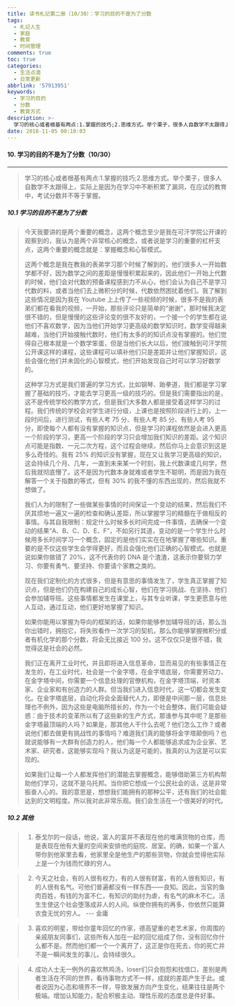 ```yaml
---
title: 读书札记第二册（10/30）：学习的目的不是为了分数
tags:
  - 札记人生
  - 家庭
  - 教育
  - 时间管理
comments: true
toc: true
categories:
  - 生活点滴
  - 日常更新
abbrlink: '57913951'
keywords:
  - 学习的目的
  - 分数
  - 教育方式
description: >-
  学习的核心或者根基有两点:1.掌握的技巧;2.思维方式。举个栗子，很多人自数学不太跟得上，实际上是因为在学习中不断积累了漏洞，在应试的教育中，考试分数并不等于掌握。
date: 2018-11-05 00:10:03
---
```

<script type="text/javascript" src="/js/src/bai.js"></script>

#### 10. 学习的目的不是为了分数（10/30）
---
> 学习的核心或者根基有两点:1.掌握的技巧;2.思维方式。举个栗子，很多人自数学不太跟得上，实际上是因为在学习中不断积累了漏洞，在应试的教育中，考试分数并不等于掌握。

##### 10.1 学习的目的不是为了分数
> 今天我要讲的是两个重要的概念，这两个概念至少是我在可汗学院公开课的观察到的，我认为是两个非常核心的概念，或者说是学习的重要的杠杆支点，这两个重要的概念就是：掌握概念和心智模式。
>
> 这两个概念是我在教我的表弟学习那个时候了解到的，他们很多人一开始数学都不好，因为数学之间的差距是慢慢积累起来的，因此他们一开始上代数的时候，他们会对代数的预备课程感到力不从心，他们会认为自己不是学习代数的料，或者当他们去上微积分的时候，代数依然困扰着他们。我了解到这些情况是因为我在  Youtube 上上传了一些视频的时候，很多不是我的表弟们都在看我的视频，一开始，那些评论只是简单的“谢谢”，那时候我决定很不错的，但是慢慢的这些评论变的很不友好的，一个接一个的学生都在说他们不喜欢数学，因为当他们开始学习更高级的数学知识时，数学变得越来越难，当他们开始接触代数时，他们有太多的的知识点没有掌握的。他们觉得自己根本就是一个数学笨蛋，但是当他们长大以后，他们接触到可汗学院公开课这样的课程，这些课程可以填补他们只是差距并让他们掌握知识，这些会强化他们并未固化的心智模式，他们开始发现自己时可以学习好数学的。
>
> 这种学习方式是我们普遍的学习方式，比如钢琴、跆拳道，我们都是学习掌握了基础的技巧，才能去学习更高一级的技巧的。但是我们需要指出的是，这不是传统学校的教学方式，但是我们大多数人都是接受着这样学习的过程。我们传统的学校会对学生进行分级，上课也是按照阶段进行上的，上一段时间后，进行测试，有些人考 75 分、有些人考 85 分、有些人考 95 分，即使每个人都有没有掌握的知识点，但是学习的课程依然是会进入更高一个阶段的学习，更高一个阶段的学习只会增加我们知识的差距。这个知识点可能是指数、一元二次方程，这个过程会继续，然后你马上会意识到这是多么奇怪的。我有 25% 的知识没有掌握，现在又让我学习更高级的知识，这会持续几个月、几年，一直到未来某一个时刻，我上代数课或几何学，然后我就彻底懵了。这不是因为代数本身就难或者学生不聪明，而是因为我在解答一个关于指数的等式，但有 30% 的我不懂的东西出现的，然后我就不想做了。
>
> 我们人为的限制了一些做某些事情的时间保证一个变动的结果，然后我们不厌其烦地一遍又一遍的检查和确认差距，所以掌握学习的精髓在于做相反的事情。与其自我限制：规定什么时候多长时间完成一件事情，去确保一个变动的结果“A、B、C、D、E、F”，不如另行其道，变动的是一个学生什么时候用多长时间学习一个概念，固定的是他们实实在在地掌握了哪些知识。重要的是不仅这些学生会学得更好，而且会强化他们正确的心智模式。也就是说如果你做错了 20%，这不代表你的 DNA 是个渣渣，这表示你要努力学习、你要有勇气、要坚持、你要请个家教之类的。
>
> 现在我们定制化的方式很多，但是有意思的事情发生了，学生真正掌握了知识点，但是他们仍在构建自己的成长心智，他们在学习挑战、在坚持、他们会参加辅导班。这些事情都发生在课堂上，与其专业听课，学生更愿意与他人互动，通过互动，他们更好地掌握了知识。
>
> 如果你能用以掌握为导向的框架的话，如果你能够参加辅导班的话，那么当你出错时，拥抱它，将失败看作一次学习的契机，那么你能够掌握微积分或者有机化学的那个分数，将会无比接近 100 分。这不仅仅只是很不错，我觉得这是社会的必然。
>
> 我们正在离开工业时代，并且即将进入信息革命，显而易见的有些事情正在发生的，在工业时代，社会是一个金字塔，在金字塔底层，你需要劳动力，在金字塔中间，你需要一个信息处理的官僚机构，在金字塔顶端，时资本家、企业家和有创造力的人群。但当我们进入信息时代，这一切都会发生变化。在金字塔底层，自动化将会全面替代人力，即便是中间那一层，信息处理也不例外，因为这些是电脑所擅长的，作为一个社会整体，我们可能会疑惑：由于技术的变革所以有了这些新的生产方式，那谁参与其中呢？是那些金字塔最顶端的人吗？如果是，那其他人干什么去呢？他们怎么工作？或者说他们都去做更有挑战性的事情吗？难道我们真的能够将金字塔颠倒吗？也就说能够有一大群有创造力的人，他们每一个人都能够追求成为企业家、艺术家、研究者，这能够实现吗？我认为这是可能的，我真的认为这是可以实现的。
>
> 如果我们让每一个人都发挥他们的潜能去掌握概念，能够借助第三方机构帮助他们学习，这就不是乌托邦。当你把它想成一个公民社会的话，这是非常振奋人心的。我的意思是，想想我们能拥有的那种公平，还有我们的社会能达到的文明程度。所以我对此非常乐观。我们会生活在一个很美好的时代。

##### 10.2 其他
> 1. 泰戈尔的一段话，他说，富人的富并不表现在他的堆满货物的仓库，而是表现在他有大量的空间来安排他的庭院、居室。的确，如果一个富人带你到他家里去看，他家里全是他生产的那些货物，你就会觉得他实际上是一个为钱而忙碌的穷人。

> 2. 今天之社会，有的人很有权力，有的人很有财富，有的人很有知识，有的人很有名气。可他们普遍都没有一样东西——良知。因此，当官的鱼肉百姓，有钱的为富不仁，有知识的助纣为虐，有名气的麻木不仁。活生生使这个社会堕落成非人的人间。纵使你拥有的再多，你依然只能算衣食无忧的穷人。 --- 金庸

> 3. 喜欢的明星，带给你童年回忆的作家，德高望重的老艺术家，你周围的亲戚朋友同事们，这些所有人加在一起的回忆组成了你，没有回忆你什么都不是。然而他们都一个一个离开了，这正是你在死去，你的死亡并不是一瞬间发生的事儿，会持续很久。

> 4. 成功人士无一例外的喜欢熬鸡汤，loser们只会抱怨和找借口，差别是两者生活在不同的世界，看待事物方式不一样，成就的差距产生于此。或者说因为心态和境界不一样，导致发展方向产生变化，结果往往是两个极端。增加认知能力，配合积极主动、理性乐观的态度总是件好事。
